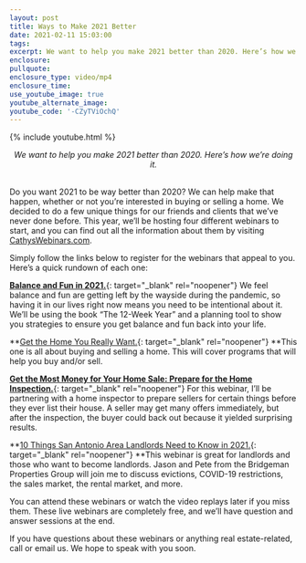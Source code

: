```yaml
---
layout: post
title: Ways to Make 2021 Better
date: 2021-02-11 15:03:00
tags:
excerpt: We want to help you make 2021 better than 2020. Here’s how we’re doing it.
enclosure:
pullquote:
enclosure_type: video/mp4
enclosure_time:
use_youtube_image: true
youtube_alternate_image:
youtube_code: '-CZyTViOchQ'
---
```


{% include youtube.html %}

<center><em>We want to help you make 2021 better than 2020. Here&rsquo;s how we&rsquo;re doing it.</em></center>

<center>&nbsp;</center>

Do you want 2021 to be way better than 2020? We can help make that happen, whether or not you’re interested in buying or selling a home. We decided to do a few unique things for our friends and clients that we’ve never done before. This year, we’ll be hosting four different webinars to start, and you can find out all the information about them by visiting [CathysWebinars.com](https://cathyswebinars.com/).&nbsp;

Simply follow the links below to register for the webinars that appeal to you. Here’s a quick rundown of each one:

[**Balance and Fun in 2021.**](http://balanceandfun.com){: target="_blank" rel="noopener"} We feel balance and fun are getting left by the wayside during the pandemic, so having it in our lives right now means you need to be intentional about it. We’ll be using the book “The 12-Week Year” and a planning tool to show you strategies to ensure you get balance and fun back into your life.

**[Get the Home You Really Want.](http://www.allthingshomebuying.com){: target="_blank" rel="noopener"}&nbsp;**This one is all about buying and selling a home. This will cover programs that will help you buy and/or sell.&nbsp;

[**Get the Most Money for Your Home Sale: Prepare for the Home Inspection.**](http://www.preparefortheinspeciton.com){: target="_blank" rel="noopener"} For this webinar, I’ll be partnering with a home inspector to prepare sellers for certain things before they ever list their house. A seller may get many offers immediately, but after the inspection, the buyer could back out because it yielded surprising results.&nbsp;

**[10 Things San Antonio Area Landlords Need to Know in 2021.](http://www.sanantoniolandlordwebinar.com){: target="_blank" rel="noopener"}&nbsp;**This webinar is great for landlords and those who want to become landlords. Jason and Pete from the Bridgeman Properties Group will join me to discuss evictions, COVID-19 restrictions, the sales market, the rental market, and more.

You can attend these webinars or watch the video replays later if you miss them. These live webinars are completely free, and we’ll have question and answer sessions at the end.

If you have questions about these webinars or anything real estate-related, call or email us. We hope to speak with you soon.
